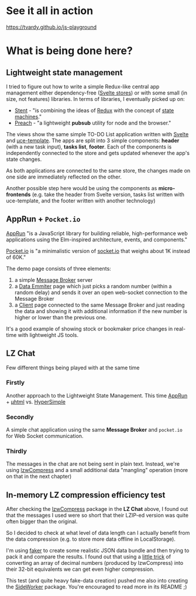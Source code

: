 # See it all in action

https://tvardy.github.io/js-playground


# What is being done here?


## Lightweight state management

I tried to figure out how to write a simple Redux-like central app management either dependency-free ([Svelte stores](https://svelte.dev/tutorial/custom-stores)) or with some small (in size, not features) libraries. In terms of libraries, I eventually picked up on:

- [Stent](https://github.com/krasimir/stent) - "is combining the ideas of [Redux](http://redux.js.org/) with the concept of [state machines](https://en.wikipedia.org/wiki/Automata_theory)."
- [Preach](https://github.com/zeusdeux/preach) - "a lightweight **pubsub** utility for node and the browser."

The views show the same simple TO-DO List application written with [Svelte](https://github.com/sveltejs/svelte) and [µce-template](https://github.com/WebReflection/uce-template). The apps are split into 3 simple components: **header** (with a new task input), **tasks list**, **footer**. Each of the components is independently connected to the store and gets updated whenever the app's state changes.

As both applications are connected to the same store, the changes made on one side are immediately reflected on the other.

Another possible step here would be using the components as **micro-frontends** (e.g. take the header from Svelte version, tasks list written with uce-template, and the footer written with another technology)


## AppRun + `Pocket.io`

[AppRun](https://github.com/yysun/apprun) "is a JavaScript library for building reliable, high-performance web applications using the Elm-inspired architecture, events, and components."

[Pocket.io](https://github.com/WebReflection/pocket.io) is "a minimalistic version of [socket.io](https://socket.io/) that weighs about 1K instead of 60K."

The demo page consists of three elements:
1. a simple [Message Broker](/src/node-ws-message-brocker/index.js) server
2. a [Data Emmiter](https://tvardy.github.io/js-playground/pages/apprun_ws_emitter.html) page which just picks a random number (within a random delay) and sends it over an open web-socket connection to the Message Broker
3. a [Client](https://tvardy.github.io/js-playground/pages/apprun_ws_client.html) page connected to the same Message Broker and just reading the data and showing it with additional information if the new number is higher or lower than the previous one.

It's a good example of showing stock or bookmaker price changes in real-time with lightweight JS tools.


## LZ Chat

Few different things being played with at the same time

### Firstly

Another approach to the Lightweight State Management. This time [AppRun](https://www.npmjs.com/package/apprun) + [µhtml](https://www.npmjs.com/package/uhtml) vs. [HyperSimple](https://www.npmjs.com/package/hypersimple)

### Secondly

A simple chat application using the same **Message Broker** and `pocket.io` for Web Socket communication.

### Thirdly

The messages in the chat are not being sent in plain text. Instead, we're using [lzwCompress](https://www.npmjs.com/package/lzwcompress) and a small additional data "mangling" operation (more on that in the next chapter)


## In-memory LZ compression efficiency test

After checking the [lzwCompress](https://www.npmjs.com/package/lzwcompress) package in the **LZ Chat** above, I found out that the messages I used were so short that their LZIP-ed version was quite often bigger than the original.

So I decided to check at what level of data length can I actually benefit from the data compression (e.g. to store more data offline in LocalStorage).

I'm using [faker](https://www.npmjs.com/package/faker) to create some realistic JSON data bundle and then trying to pack it and compare the results. I found out that using a [little trick](/src/js/utils/lzip.js) of converting an array of decimal numbers (produced by lzwCompress) into their 32-bit equivalents we can get even higher compression.

This test (and quite heavy fake-data creation) pushed me also into creating the [SideWorker](https://github.com/78nine/SideWorker) package. You're encouraged to read more in its README ;)
